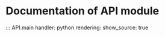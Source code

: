 # Documentation of API module
::: API.main
    handler: python
    rendering:
      show_source: true